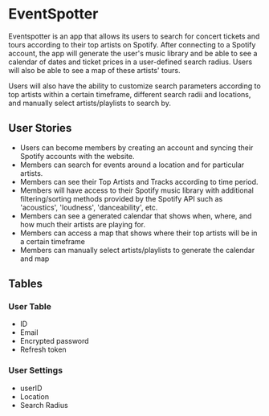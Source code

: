 # EventSpotter

Eventspotter is an app that allows its users to search for concert tickets and tours according to their top artists on Spotify. After connecting to a Spotify account, the app will generate the user's music library and be able to see a calendar of dates and ticket prices in a user-defined search radius. Users will also be able to see a map of these artists' tours.

Users will also have the ability to customize search parameters according to top artists within a certain timeframe, different search radii and locations, and manually select artists/playlists to search by.

## User Stories

- Users can become members by creating an account and syncing their Spotify accounts with the website.
- Members can search for events around a location and for particular artists.
- Members can see their Top Artists and Tracks according to time period.
- Members will have access to their Spotify music library with additional filtering/sorting methods provided by the Spotify API such as 'acoustics', 'loudness', 'danceability', etc.
- Members can see a generated calendar that shows when, where, and how much their artists are playing for.
- Members can access a map that shows where their top artists will be in a certain timeframe
- Members can manually select artists/playlists to generate the calendar and map

## Tables

### User Table

- ID
- Email
- Encrypted password
- Refresh token

### User Settings

- userID
- Location
- Search Radius
